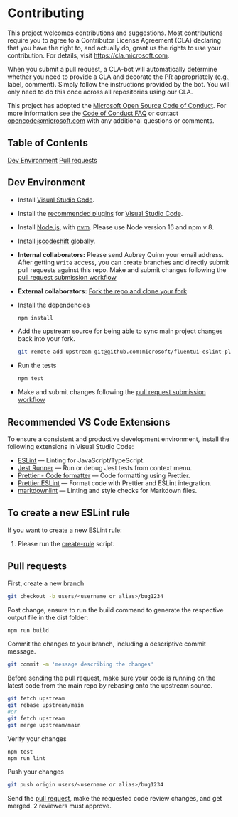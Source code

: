 # Contributing

This project welcomes contributions and suggestions. Most contributions require you to
agree to a Contributor License Agreement (CLA) declaring that you have the right to,
and actually do, grant us the rights to use your contribution. For details, visit
<https://cla.microsoft.com>.

When you submit a pull request, a CLA-bot will automatically determine whether you need
to provide a CLA and decorate the PR appropriately (e.g., label, comment). Simply follow the
instructions provided by the bot. You will only need to do this once across all repositories using our CLA.

This project has adopted the [Microsoft Open Source Code of Conduct](https://opensource.microsoft.com/codeofconduct/).
For more information see the [Code of Conduct FAQ](https://opensource.microsoft.com/codeofconduct/faq/)
or contact [opencode@microsoft.com](mailto:opencode@microsoft.com) with any additional questions or comments.

## Table of Contents

[Dev Environment](#dev-environment)
[Pull requests](#pull-requests)

## Dev Environment

-   Install [Visual Studio Code](https://code.visualstudio.com/).

-   Install the [recommended plugins](#recommended-vs-code-extensions) for [Visual Studio Code](https://code.visualstudio.com/).

-   Install [Node.js](https://nodejs.org/en/), with [nvm](https://github.com/nvm-sh/nvm). Please use Node version 16 and npm v 8.

-   Install [jscodeshift](https://github.com/facebook/jscodeshift) globally.

-   **Internal collaborators:** Please send Aubrey Quinn your email address. After getting `Write` access, you can create branches and directly submit pull requests against this repo. Make and submit changes following the [pull request submission workflow](#pull-requests)
-   **External collaborators:** [Fork the repo and clone your fork](https://docs.github.com/en/get-started/quickstart/fork-a-repo)

-   Install the dependencies

    ```sh
    npm install
    ```

-   Add the upstream source for being able to sync main project changes back into your fork.

    ```sh
    git remote add upstream git@github.com:microsoft/fluentui-eslint-plugin-jsx-a11y.git
    ```

-   Run the tests

    ```sh
    npm test
    ```

-   Make and submit changes following the [pull request submission workflow](#pull-requests)

##  Recommended VS Code Extensions

To ensure a consistent and productive development environment, install the following extensions in Visual Studio Code:

- [ESLint](https://marketplace.visualstudio.com/items?itemName=dbaeumer.vscode-eslint) — Linting for JavaScript/TypeScript.
- [Jest Runner](https://marketplace.visualstudio.com/items?itemName=firsttris.vscode-jest-runner) — Run or debug Jest tests from context menu.
- [Prettier - Code formatter](https://marketplace.visualstudio.com/items?itemName=esbenp.prettier-vscode) — Code formatting using Prettier.
- [Prettier ESLint](https://marketplace.visualstudio.com/items?itemName=rvest.vs-code-prettier-eslint) — Format code with Prettier and ESLint integration.
- [markdownlint](https://marketplace.visualstudio.com/items?itemName=DavidAnson.vscode-markdownlint) — Linting and style checks for Markdown files.

## To create a new ESLint rule

If you want to create a new ESLint rule:

1. Please run the [create-rule](./scripts/create-rule.md) script.

## Pull requests

First, create a new branch

```sh
git checkout -b users/<username or alias>/bug1234
```

Post change, ensure to run the build command to generate the respective output file in the dist folder:

```sh
npm run build
```

Commit the changes to your branch, including a descriptive commit message.

```sh
git commit -m 'message describing the changes'
```

Before sending the pull request, make sure your code is running on the latest code from the main repo by rebasing onto the upstream source.

```sh
git fetch upstream
git rebase upstream/main
#or
git fetch upstream
git merge upstream/main
```

Verify your changes

```sh
npm test
npm run lint
```

Push your changes

```sh
git push origin users/<username or alias>/bug1234
```

Send the [pull request](https://docs.github.com/en/pull-requests), make the requested code review changes, and get merged. 2 reviewers must approve.
